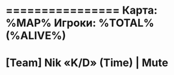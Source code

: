 ================
Карта: %MAP%
Игроки: %TOTAL% (%ALIVE%)
================
[Team] Nik «K/D» (Time) | Mute
================

